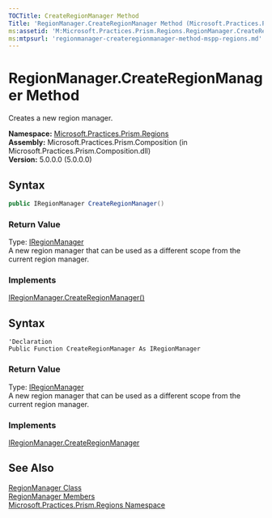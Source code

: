 ```yaml
---
TOCTitle: CreateRegionManager Method
Title: 'RegionManager.CreateRegionManager Method (Microsoft.Practices.Prism.Regions)'
ms:assetid: 'M:Microsoft.Practices.Prism.Regions.RegionManager.CreateRegionManager'
ms:mtpsurl: 'regionmanager-createregionmanager-method-mspp-regions.md'
---
```



# RegionManager.CreateRegionManager Method

Creates a new region manager.

**Namespace:** [Microsoft.Practices.Prism.Regions](/patterns-practices/reference/mspp-regions-namespace)<br/>
**Assembly:** Microsoft.Practices.Prism.Composition (in Microsoft.Practices.Prism.Composition.dll)<br/>
**Version:** 5.0.0.0 (5.0.0.0)

## Syntax

```C#
public IRegionManager CreateRegionManager()
```

### Return Value

Type: [IRegionManager](/patterns-practices/reference/regionmanager-class-mspp-regions)  
A new region manager that can be used as a different scope from the current region manager.

### Implements

[IRegionManager.CreateRegionManager()](/patterns-practices/reference/iregionmanager-createregionmanager-method-mspp-regions)

## Syntax

```VB
'Declaration
Public Function CreateRegionManager As IRegionManager
```

### Return Value

Type: [IRegionManager](/patterns-practices/reference/regionmanager-class-mspp-regions)  
A new region manager that can be used as a different scope from the current region manager.

### Implements

[IRegionManager.CreateRegionManager](/patterns-practices/reference/iregionmanager-createregionmanager-method-mspp-regions)


## See Also

[RegionManager Class](/patterns-practices/reference/regionmanager-class-mspp-regions)<br/>
[RegionManager Members](/patterns-practices/reference/regionmanager-members-mspp-regions)<br/>
[Microsoft.Practices.Prism.Regions Namespace](/patterns-practices/reference/mspp-regions-namespace)<br/>